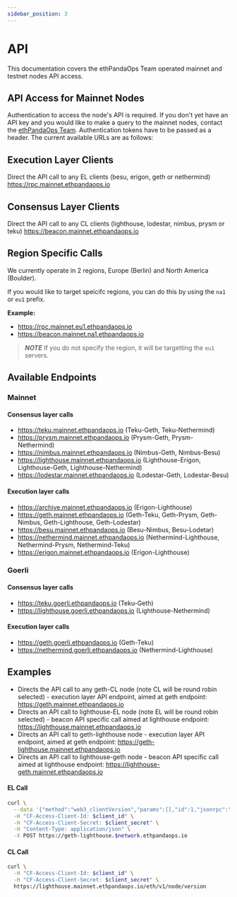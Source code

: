 ```yaml
---
sidebar_position: 3
---
```


# API

This documentation covers the ethPandaOps Team operated mainnet and testnet nodes API access.

## API Access for Mainnet Nodes

Authentication to access the node's API is required. If you don't yet have an API key and you would like to make a query to the mainnet nodes, contact the [ethPandaOps Team](https://ethpandaops.io/team/). Authentication tokens have to be passed as a header. The current available URLs are as follows:

## Execution Layer Clients

Direct the API call to any EL clients (besu, erigon, geth or nethermind)
https://rpc.mainnet.ethpandaops.io

## Consensus Layer Clients

Direct the API call to any CL clients (lighthouse, lodestar, nimbus, prysm or teku)
https://beacon.mainnet.ethpandaops.io

## Region Specific Calls

We currently operate in 2 regions, Europe (Berlin) and North America (Boulder).

If you would like to target speicifc regions, you can do this by using the `na1` or `eu1` prefix.

**Example:**

* https://rpc.mainnet.eu1.ethpandaops.io
* https://beacon.mainnet.na1.ethpandaops.io

> **_NOTE_** If you do not specify the region, it will be targetting the `eu1` servers. 

## Available Endpoints

### Mainnet

#### Consensus layer calls

* https://teku.mainnet.ethpandaops.io (Teku-Geth, Teku-Nethermind)
* https://prysm.mainnet.ethpandaops.io (Prysm-Geth, Prysm-Nethermind)
* https://nimbus.mainnet.ethpandaops.io (Nimbus-Geth, Nimbus-Besu)
* https://lighthouse.mainnet.ethpandaops.io (Lighthouse-Erigon, Lighthouse-Geth, Lighthouse-Nethermind)
* https://lodestar.mainnet.ethpandaops.io (Lodestar-Geth, Lodestar-Besu)

#### Execution layer calls

* https://archive.mainnet.ethpandaops.io (Erigon-Lighthouse)
* https://geth.mainnet.ethpandaops.io (Geth-Teku, Geth-Prysm, Geth-Nimbus, Geth-Lighthouse, Geth-Lodestar)
* https://besu.mainnet.ethpandaops.io (Besu-Nimbus, Besu-Lodetar)
* https://nethermind.mainnet.ethpandaops.io (Nethermind-Lighthouse, Nethermind-Prysm, Nethermind-Teku)
* https://erigon.mainnet.ethpandaops.io (Erigon-Lighthouse)

### Goerli

#### Consensus layer calls

* https://teku.goerli.ethpandaops.io (Teku-Geth)
* https://lighthouse.goerli.ethpandaops.io (Lighthouse-Nethermind)

#### Execution layer calls

* https://geth.goerli.ethpandaops.io (Geth-Teku)
* https://nethermind.goerli.ethpandaops.io (Nethermind-Lighthouse)


## Examples

- Directs the API call to any geth-CL node (note CL will be round robin selected) - execution layer API endpoint, aimed at geth endpoint: https://geth.mainnet.ethpandaops.io
- Directs an API call to lighthouse-EL node (note EL will be round robin selected) - beacon API specific call aimed at lighthouse endpoint: https://lighthouse.mainnet.ethpandaops.io
- Directs an API call to geth-lighthouse node - execution layer API endpoint, aimed at geth endpoint: https://geth-lighthouse.mainnet.ethpandaops.io
- Directs an API call to lighthouse-geth node - beacon API specific call aimed at lighthouse endpoint: https://lighthouse-geth.mainnet.ethpandaops.io

#### EL Call

```bash
curl \
  --data '{"method":"web3_clientVersion","params":[],"id":1,"jsonrpc":"2.0"}' \
  -H "CF-Access-Client-Id: $client_id" \
  -H "CF-Access-Client-Secret: $client_secret" \
  -H "Content-Type: application/json" \
  -X POST https://geth-lighthouse.$network.ethpandaops.io
```

#### CL Call

```bash
curl \
  -H "CF-Access-Client-Id: $client_id" \
  -H "CF-Access-Client-Secret: $client_secret" \
  https://lighthouse.mainnet.ethpandaops.io/eth/v1/node/version
``` 
